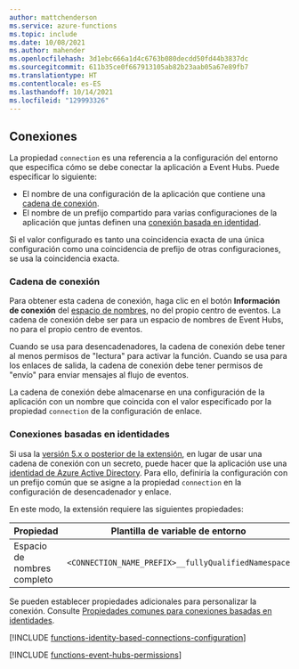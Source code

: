 ```yaml
---
author: mattchenderson
ms.service: azure-functions
ms.topic: include
ms.date: 10/08/2021
ms.author: mahender
ms.openlocfilehash: 3d1ebc666a1d4c6763b080decdd50fd44b3837dc
ms.sourcegitcommit: 611b35ce0f667913105ab82b23aab05a67e89fb7
ms.translationtype: HT
ms.contentlocale: es-ES
ms.lasthandoff: 10/14/2021
ms.locfileid: "129993326"
---
```

## <a name="connections"></a>Conexiones

La propiedad `connection` es una referencia a la configuración del entorno que especifica cómo se debe conectar la aplicación a Event Hubs. Puede especificar lo siguiente:

- El nombre de una configuración de la aplicación que contiene una [cadena de conexión](#connection-string).
- El nombre de un prefijo compartido para varias configuraciones de la aplicación que juntas definen una [conexión basada en identidad](#identity-based-connections).

Si el valor configurado es tanto una coincidencia exacta de una única configuración como una coincidencia de prefijo de otras configuraciones, se usa la coincidencia exacta.

### <a name="connection-string"></a>Cadena de conexión

Para obtener esta cadena de conexión, haga clic en el botón **Información de conexión** del [espacio de nombres](../articles/event-hubs/event-hubs-create.md#create-an-event-hubs-namespace), no del propio centro de eventos. La cadena de conexión debe ser para un espacio de nombres de Event Hubs, no para el propio centro de eventos.

Cuando se usa para desencadenadores, la cadena de conexión debe tener al menos permisos de "lectura" para activar la función. Cuando se usa para los enlaces de salida, la cadena de conexión debe tener permisos de "envío" para enviar mensajes al flujo de eventos.

La cadena de conexión debe almacenarse en una configuración de la aplicación con un nombre que coincida con el valor especificado por la propiedad `connection` de la configuración de enlace.

### <a name="identity-based-connections"></a>Conexiones basadas en identidades

Si usa la [versión 5.x o posterior de la extensión](../articles/azure-functions/functions-bindings-event-hubs.md#event-hubs-extension-5x-and-higher), en lugar de usar una cadena de conexión con un secreto, puede hacer que la aplicación use una [identidad de Azure Active Directory](../articles/active-directory/fundamentals/active-directory-whatis.md). Para ello, definiría la configuración con un prefijo común que se asigne a la propiedad `connection` en la configuración de desencadenador y enlace.

En este modo, la extensión requiere las siguientes propiedades:

| Propiedad                  | Plantilla de variable de entorno                       | Descripción                                | Valor de ejemplo                                        |
|---------------------------|-----------------------------------------------------|--------------------------------------------|------------------------------------------------|
| Espacio de nombres completo | `<CONNECTION_NAME_PREFIX>__fullyQualifiedNamespace` | Espacio de nombres completo de Event Hubs. | <event_hubs_namespace>.servicebus.windows.net |

Se pueden establecer propiedades adicionales para personalizar la conexión. Consulte [Propiedades comunes para conexiones basadas en identidades](../articles/azure-functions/functions-reference.md#common-properties-for-identity-based-connections).

[!INCLUDE [functions-identity-based-connections-configuration](./functions-identity-based-connections-configuration.md)]

[!INCLUDE [functions-event-hubs-permissions](./functions-event-hubs-permissions.md)]
